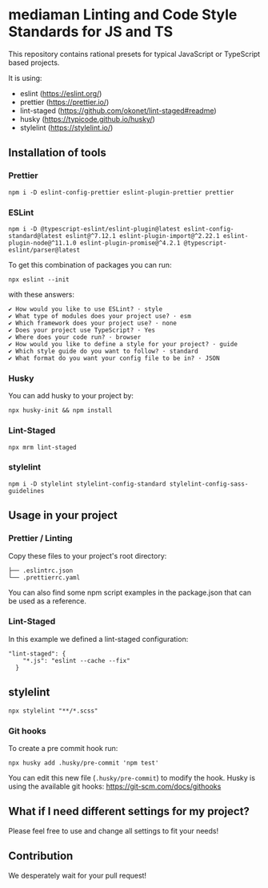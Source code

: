 # mediaman Linting and Code Style Standards for JS and TS

This repository contains rational presets for typical JavaScript or TypeScript based projects.

It is using:

- eslint (https://eslint.org/)
- prettier (https://prettier.io/)
- lint-staged (https://github.com/okonet/lint-staged#readme)
- husky (https://typicode.github.io/husky/)
- stylelint (https://stylelint.io/)

## Installation of tools

### Prettier

```
npm i -D eslint-config-prettier eslint-plugin-prettier prettier
```

### ESLint

```
npm i -D @typescript-eslint/eslint-plugin@latest eslint-config-standard@latest eslint@^7.12.1 eslint-plugin-import@^2.22.1 eslint-plugin-node@^11.1.0 eslint-plugin-promise@^4.2.1 @typescript-eslint/parser@latest
```


To get this combination of packages you can run:
```
npx eslint --init
```

with these answers:
```
✔ How would you like to use ESLint? · style
✔ What type of modules does your project use? · esm
✔ Which framework does your project use? · none
✔ Does your project use TypeScript? · Yes
✔ Where does your code run? · browser
✔ How would you like to define a style for your project? · guide
✔ Which style guide do you want to follow? · standard
✔ What format do you want your config file to be in? · JSON
```

### Husky

You can add husky to your project by:
```
npx husky-init && npm install
```

### Lint-Staged

```
npx mrm lint-staged
```

### stylelint

```
npm i -D stylelint stylelint-config-standard stylelint-config-sass-guidelines
```

## Usage in your project

### Prettier / Linting
Copy these files to your project's root directory:

```
├── .eslintrc.json
└── .prettierrc.yaml
```

You can also find some npm script examples in the package.json that can be used as a reference.

### Lint-Staged

In this example we defined a lint-staged configuration:
```
"lint-staged": {
    "*.js": "eslint --cache --fix"
  }
```

## stylelint

```
npx stylelint "**/*.scss"
```

### Git hooks

To create a pre commit hook run:
```
npx husky add .husky/pre-commit 'npm test'
```
You can edit this new file (`.husky/pre-commit`) to modify the hook.
Husky is using the available git hooks: https://git-scm.com/docs/githooks

## What if I need different settings for my project?

Please feel free to use and change all settings to fit your needs!

## Contribution

We desperately wait for your pull request!
